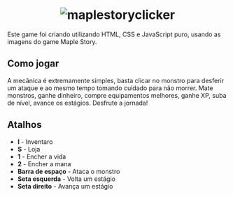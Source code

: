 ## <h1 align='center'>![maplestoryclicker](https://user-images.githubusercontent.com/96196591/214386724-bf07ed5e-8290-4b1a-a35f-d642dbecca6b.png)
</h1>
Este game foi criando utilizando HTML, CSS e JavaScript puro, usando as imagens do game Maple Story.

## Como jogar
A mecânica é extremamente simples, basta clicar no monstro para desferir um ataque e ao mesmo tempo tomando cuidado para não morrer. 
Mate monstros, ganhe dinheiro, compre equipamentos melhores, ganhe XP, suba de nível, avance os estágios. Desfrute a jornada!

## Atalhos
+ **I** - Inventaro
+ **S** - Loja
+ **1** - Encher a vida
+ **2** - Encher a mana
+ **Barra de espaço** - Ataca o monstro
+ **Seta esquerda** - Volta um estágio
+ **Seta direito** - Avança um estágio
